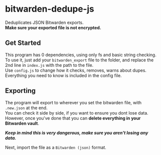 # bitwarden-dedupe-js

Deduplicates JSON Bitwarden exports.  
**Make sure your exported file is not encrypted.**

## Get Started

This program has 0 dependencies, using only fs and basic string checking.  
To use it, just add your `bitwarden_export` file to the folder, and replace the 2nd line in `index.js` with the path to the file.  
Use `config.js` to change how it checks, removes, warns about dupes.  
Everything you need to know is included in the config file.  

## Exporting

The program will export to wherever you set the bitwarden file, with `.new.json` at the end.  
You can check it side by side, if you want to ensure you dont lose data.  
However, once you've done that you can **delete everything in your Bitwarden vault**.  

_**Keep in mind this is very dangerous, make sure you aren't losing any data.**_  

Next, import the file as a `Bitwarden (json)` format.  
